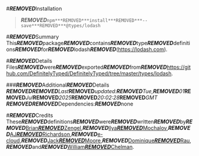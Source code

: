 #***REMOVED***Installation
>***REMOVED***`npm***REMOVED***install***REMOVED***--save***REMOVED***@types/lodash`

#***REMOVED***Summary
This***REMOVED***package***REMOVED***contains***REMOVED***type***REMOVED***definitions***REMOVED***for***REMOVED***lodash***REMOVED***(https://lodash.com).

#***REMOVED***Details
Files***REMOVED***were***REMOVED***exported***REMOVED***from***REMOVED***https://github.com/DefinitelyTyped/DefinitelyTyped/tree/master/types/lodash.

###***REMOVED***Additional***REMOVED***Details
***REMOVED*******REMOVED***Last***REMOVED***updated:***REMOVED***Tue,***REMOVED***01***REMOVED***Jul***REMOVED***2025***REMOVED***20:02:28***REMOVED***GMT
***REMOVED*******REMOVED***Dependencies:***REMOVED***none

#***REMOVED***Credits
These***REMOVED***definitions***REMOVED***were***REMOVED***written***REMOVED***by***REMOVED***[Brian***REMOVED***Zengel](https://github.com/bczengel),***REMOVED***[Ilya***REMOVED***Mochalov](https://github.com/chrootsu),***REMOVED***[AJ***REMOVED***Richardson](https://github.com/aj-r),***REMOVED***[e-cloud](https://github.com/e-cloud),***REMOVED***[Jack***REMOVED***Moore](https://github.com/jtmthf),***REMOVED***[Dominique***REMOVED***Rau](https://github.com/DomiR),***REMOVED***and***REMOVED***[William***REMOVED***Chelman](https://github.com/WilliamChelman).
